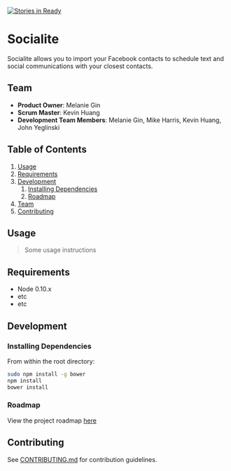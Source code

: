 [![Stories in Ready](https://badge.waffle.io/courageous-trapeze/courageous-trapeze.png?label=ready&title=Ready)](https://waffle.io/courageous-trapeze/courageous-trapeze)
# Socialite

Socialite allows you to import your Facebook contacts to schedule text and social communications with your closest contacts.

## Team

  - __Product Owner__: Melanie Gin
  - __Scrum Master__: Kevin Huang
  - __Development Team Members__: Melanie Gin, Mike Harris, Kevin Huang, John Yeglinski

## Table of Contents

1. [Usage](#Usage)
1. [Requirements](#requirements)
1. [Development](#development)
    1. [Installing Dependencies](#installing-dependencies)
    1. [Roadmap](#roadmap)
1. [Team](#team)
1. [Contributing](#contributing)

## Usage

> Some usage instructions

## Requirements

- Node 0.10.x
- etc
- etc

## Development

### Installing Dependencies

From within the root directory:

```sh
sudo npm install -g bower
npm install
bower install
```

### Roadmap

View the project roadmap [here](https://github.com/courageous-trapeze/courageous-trapeze/issues)


## Contributing

See [CONTRIBUTING.md](CONTRIBUTING.md) for contribution guidelines.
